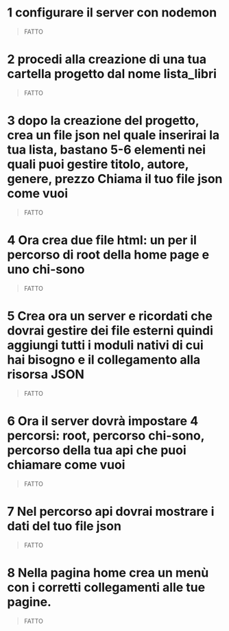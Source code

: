 # 1 configurare il server con nodemon
> FATTO

# 2 procedi alla creazione di una tua cartella progetto dal nome lista_libri
> FATTO

# 3 dopo la creazione del progetto, crea un file json nel quale inserirai la tua lista, bastano 5-6 elementi nei quali puoi gestire titolo, autore, genere, prezzo Chiama il tuo file json come vuoi
> FATTO

# 4 Ora crea due file html: un per il percorso di root della home page e uno chi-sono
> FATTO

# 5 Crea ora un server e ricordati che dovrai gestire dei file esterni quindi aggiungi tutti i moduli nativi di cui hai bisogno e il collegamento alla risorsa JSON
> FATTO

# 6 Ora il server dovrà impostare 4 percorsi: root, percorso chi-sono, percorso della tua api che puoi chiamare come vuoi
> FATTO

# 7 Nel percorso api dovrai mostrare i dati del tuo file json
> FATTO

# 8 Nella pagina home crea un menù con i corretti collegamenti alle tue pagine.
> FATTO